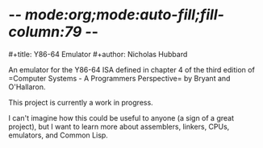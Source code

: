 # -*- mode:org;mode:auto-fill;fill-column:79 -*-
#+title: Y86-64 Emulator 
#+author: Nicholas Hubbard

An emulator for the Y86-64 ISA defined in chapter 4 of the third edition of
=Computer Systems - A Programmers Perspective= by Bryant and O'Hallaron.

This project is currently a work in progress.

I can't imagine how this could be useful to anyone (a sign of a great project),
but I want to learn more about assemblers, linkers, CPUs, emulators, and Common
Lisp. 
